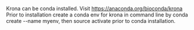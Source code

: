 Krona can be conda installed. Visit https://anaconda.org/bioconda/krona 
Prior to installation create a conda env for krona in command line by conda create --name myenv, then source activate prior to conda installation.
